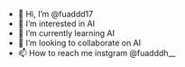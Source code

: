 - 👋 Hi, I’m @fuaddd17
- 👀 I’m interested in AI
- 🌱 I’m currently learning AI
- 💞️ I’m looking to collaborate on AI
- 📫 How to reach me instgram @fuadddh__

<!---
fuaddd17/fuaddd17 is a ✨ special ✨ repository because its `README.md` (this file) appears on your GitHub profile.
You can click the Preview link to take a look at your changes.
--->
